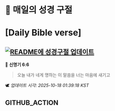 # 🙏 매일의 성경 구절
# [Daily Bible verse]
## [![README에 성경구절 업데이트](https://github.com/DONGSUKA/first_test/actions/workflows/update-readme-bible.yml/badge.svg)](https://github.com/DONGSUKA/first_test/actions/workflows/update-readme-bible.yml)
<!-- START_BIBLE_VERSE -->
📖 **신명기 6:6**
> 오늘 내가 네게 명하는 이 말씀을 너는 마음에 새기고

🕊️ _업데이트 시각: 2025-10-18 01:39:18 KST_
  <!-- END_BIBLE_VERSE -->
## GITHUB_ACTION
